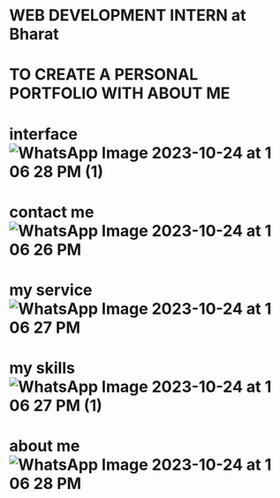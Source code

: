 
# WEB DEVELOPMENT INTERN at Bharat 
# TO CREATE A PERSONAL PORTFOLIO WITH ABOUT ME
# interface ![WhatsApp Image 2023-10-24 at 1 06 28 PM (1)](https://github.com/ajay-shan18/PRODIGY_WD_04/assets/148553946/f83b472b-ddfb-44a8-b089-e20736599899)
#  contact me ![WhatsApp Image 2023-10-24 at 1 06 26 PM](https://github.com/ajay-shan18/PRODIGY_WD_04/assets/148553946/f2d56d73-eb27-4738-8f71-243cea191fd8)
# my service ![WhatsApp Image 2023-10-24 at 1 06 27 PM](https://github.com/ajay-shan18/PRODIGY_WD_04/assets/148553946/66fef161-8990-4f9d-bd4f-25b0d6835657)
# my skills ![WhatsApp Image 2023-10-24 at 1 06 27 PM (1)](https://github.com/ajay-shan18/PRODIGY_WD_04/assets/148553946/db666dcf-8046-4407-915c-94245a176d86)
# about me ![WhatsApp Image 2023-10-24 at 1 06 28 PM](https://github.com/ajay-shan18/PRODIGY_WD_04/assets/148553946/eea679ec-8f88-4af5-b1e3-cfb32054816b)

